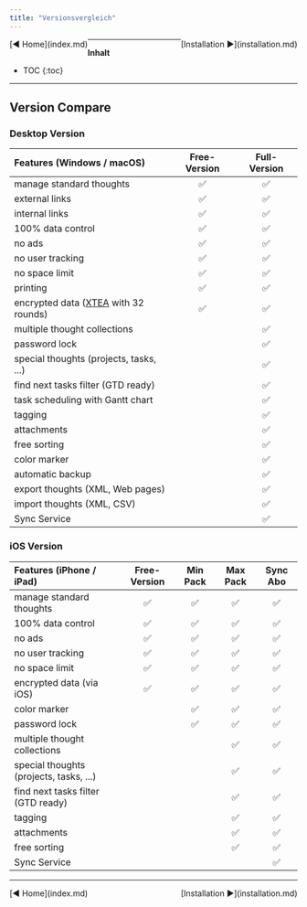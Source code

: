 ```yaml
---
title: "Versionsvergleich"
---
```


<div class="pageNavigation">
<div style="float:left;">
   [◀️ Home](index.md)
</div>
<div style="float:right;">
  [Installation ▶️](installation.md)
</div>
</div>

---------------
__Inhalt__
* TOC
{:toc}
---------------

## Version Compare

### Desktop Version

| Features (Windows / macOS) | Free-Version | Full-Version
|:--------|:-------:|:-------:|
|manage standard thoughts | ✅ | ✅ |
|external links | ✅ | ✅ |
|internal links | ✅ | ✅ |
|100% data control | ✅ | ✅ |
|no ads | ✅ | ✅ |
|no user tracking | ✅ | ✅ |
|no space limit | ✅ | ✅ |
|printing | ✅ | ✅ |
|encrypted data ([XTEA](https://en.wikipedia.org/wiki/XTEA) with 32 rounds) | ✅ | ✅ |
|multiple thought collections| | ✅ |
|password lock | | ✅ |
|special thoughts (projects, tasks, ...) | | ✅ |
|find next tasks filter (GTD ready) | | ✅ |
|task scheduling with Gantt chart | | ✅ |
|tagging | | ✅ |
|attachments | | ✅ |
|free sorting | | ✅ |
|color marker | | ✅ |
|automatic backup | | ✅ |
|export thoughts (XML, Web pages) | | ✅ |
|import thoughts (XML, CSV) | | ✅ |
|Sync Service | | ✅ |

### iOS Version

| Features (iPhone / iPad) | Free-Version | Min Pack | Max Pack | Sync Abo
|:--------|:-------:|:-------:|:-------:|:-------:|
|manage standard thoughts | ✅ | ✅ | ✅ | ✅ |
|100% data control | ✅ | ✅ | ✅ | ✅ |
|no ads | ✅ | ✅ | ✅ | ✅ |
|no user tracking | ✅ | ✅ | ✅ | ✅ |
|no space limit | ✅ | ✅ | ✅ | ✅ |
|encrypted data (via iOS) | ✅ | ✅ | ✅ | ✅ |
|color marker | | ✅ | ✅ | ✅ |
|password lock | | ✅ | ✅ | ✅ |
|multiple thought collections| | | ✅ | ✅ |
|special thoughts (projects, tasks, ...) | | | ✅ | ✅ |
|find next tasks filter (GTD ready) | | | ✅ | ✅ |
|tagging | | | ✅ | ✅ |
|attachments | | | ✅ | ✅ |
|free sorting | | | ✅ | ✅ |
|Sync Service | | |  | ✅ |


---------------

<div class="pageNavigation">
<div style="float:left;">
   [◀️ Home](index.md)
</div>
<div style="float:right;">
  [Installation ▶️](installation.md)
</div>
</div>
